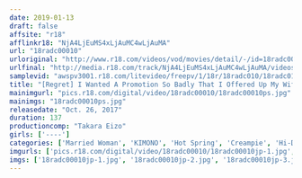 ```yaml
---
date: 2019-01-13
draft: false
affsite: "r18"
afflinkr18: "NjA4LjEuMS4xLjAuMC4wLjAuMA"
url: "18radc00010"
urloriginal: "http://www.r18.com/videos/vod/movies/detail/-/id=18radc00010"
urlfinal: "http://media.r18.com/track/NjA4LjEuMS4xLjAuMC4wLjAuMA/videos/vod/movies/detail/-/id=18radc00010"
samplevid: "awspv3001.r18.com/litevideo/freepv/1/18r/18radc010/18radc010_dmb_w.mp4"
title: "[Regret] I Wanted A Promotion So Badly That I Offered Up My Wife As A Hostess To The Dirty Old Managing Director Of The Human Resources Department For Him To Take On A Hot Springs Vacation, But Things Went Out Of Control, And He Started To Get Physical With Her And In the End They Had Creampie Sex This Is What Happened RADC-010"
mainimgurl: "pics.r18.com/digital/video/18radc00010/18radc00010ps.jpg"
mainimgs: "18radc00010ps.jpg"
releasedate: "Oct. 26, 2017"
duration: 137
productioncomp: "Takara Eizo"
girls: ['----']
categories: ['Married Woman', 'KIMONO', 'Hot Spring', 'Creampie', 'Hi-Def']
imgurls: ['pics.r18.com/digital/video/18radc00010/18radc00010jp-1.jpg', 'pics.r18.com/digital/video/18radc00010/18radc00010jp-2.jpg', 'pics.r18.com/digital/video/18radc00010/18radc00010jp-3.jpg', 'pics.r18.com/digital/video/18radc00010/18radc00010jp-4.jpg', 'pics.r18.com/digital/video/18radc00010/18radc00010jp-5.jpg', 'pics.r18.com/digital/video/18radc00010/18radc00010jp-6.jpg', 'pics.r18.com/digital/video/18radc00010/18radc00010jp-7.jpg', 'pics.r18.com/digital/video/18radc00010/18radc00010jp-8.jpg', 'pics.r18.com/digital/video/18radc00010/18radc00010jp-9.jpg', 'pics.r18.com/digital/video/18radc00010/18radc00010jp-10.jpg', 'pics.r18.com/digital/video/18radc00010/18radc00010jp-11.jpg', 'pics.r18.com/digital/video/18radc00010/18radc00010jp-12.jpg', 'pics.r18.com/digital/video/18radc00010/18radc00010jp-13.jpg', 'pics.r18.com/digital/video/18radc00010/18radc00010jp-14.jpg', 'pics.r18.com/digital/video/18radc00010/18radc00010jp-15.jpg', 'pics.r18.com/digital/video/18radc00010/18radc00010jp-16.jpg', 'pics.r18.com/digital/video/18radc00010/18radc00010jp-17.jpg', 'pics.r18.com/digital/video/18radc00010/18radc00010jp-18.jpg', 'pics.r18.com/digital/video/18radc00010/18radc00010jp-19.jpg', 'pics.r18.com/digital/video/18radc00010/18radc00010jp-20.jpg']
imgs: ['18radc00010jp-1.jpg', '18radc00010jp-2.jpg', '18radc00010jp-3.jpg', '18radc00010jp-4.jpg', '18radc00010jp-5.jpg', '18radc00010jp-6.jpg', '18radc00010jp-7.jpg', '18radc00010jp-8.jpg', '18radc00010jp-9.jpg', '18radc00010jp-10.jpg', '18radc00010jp-11.jpg', '18radc00010jp-12.jpg', '18radc00010jp-13.jpg', '18radc00010jp-14.jpg', '18radc00010jp-15.jpg', '18radc00010jp-16.jpg', '18radc00010jp-17.jpg', '18radc00010jp-18.jpg', '18radc00010jp-19.jpg', '18radc00010jp-20.jpg']
---
```

